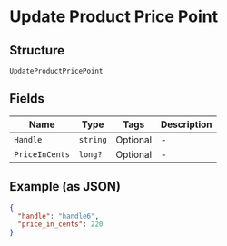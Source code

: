 
# Update Product Price Point

## Structure

`UpdateProductPricePoint`

## Fields

| Name | Type | Tags | Description |
|  --- | --- | --- | --- |
| `Handle` | `string` | Optional | - |
| `PriceInCents` | `long?` | Optional | - |

## Example (as JSON)

```json
{
  "handle": "handle6",
  "price_in_cents": 220
}
```

